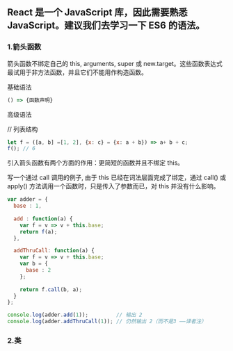 ## React 是一个 JavaScript 库，因此需要熟悉 JavaScript。建议我们去学习一下 ES6 的语法。

### 1.箭头函数

箭头函数不绑定自己的 this, arguments, super 或 new.target。这些函数表达式最试用于非方法函数，并且它们不能用作构造函数。

基础语法

```javascript
() => {函数声明}
```

高级语法

// 列表结构
```javascript
let f = ([a, b] =[1, 2], {x: c} = {x: a + b}) => a+ b + c;
f(); // 6
```

引入箭头函数有两个方面的作用：更简短的函数并且不绑定 this。

写一个通过 call 调用的例子, 由于 this 已经在词法层面完成了绑定，通过 call() 或 apply() 方法调用一个函数时，只是传入了参数而已，对 this 并没有什么影响。
```javascript
var adder = {
  base : 1,
    
  add : function(a) {
    var f = v => v + this.base;
    return f(a);
  },

  addThruCall: function(a) {
    var f = v => v + this.base;
    var b = {
      base : 2
    };
            
    return f.call(b, a);
  }
};

console.log(adder.add(1));         // 输出 2
console.log(adder.addThruCall(1)); // 仍然输出 2（而不是3 ——译者注）
```

### 2.类


